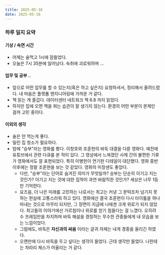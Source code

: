 ```yaml
---
title: 2025-05-16
date: 2025-05-16
---
```


### 하루 일지 요약

#### 기상 / 숙면 시간
- 어제는 술먹고 1시에 잠들었다.
- 오늘은 7시 35분에 일어났다. 숙취에 괴로워하며 ...

#### 업무 및 공부 ..
- 앞으로 어떤 업무를 할 수 있는지(혹은 하고 싶은지) 요청하셔서, 정리해서 올려드렸다. 내 마음은 플랫폼 엔지니어링에 가까운 거 같다.
- 책 읽는 게 즐겁다. 데이터센터 네트워크 책 6.8 까지 읽었다.
- 하지만 집에 오면 책을 펴는 습관이 잘 생기지 않는다. 환경의 어떤 부분이 문제인 걸까 고민 중이다. 

#### 이외의 생각
- 술은 안 먹는게 좋다.
- 밀린 집 청소가 필요하다.
- 밤에 "승부"라는 영화를 봤다. 이창호와 조훈현의 바둑 대결을 다룬 영화다. 예전에 유튜브에서 관련 다큐를 본 적이 있다. 그 영상에서 느껴졌던 사제 간의 불편한 기류가 영화에서도 잘 표현되었다. 특히 이병헌이 연기한 디테일이 대단했다. 영화 중반 이후에는 정말 조훈현을 보는 것 같았다. 영화의 미장센도 좋았다. 
  - 다만, "승부"라는 단어로 숨겨진 의미가 무엇일까? 승부는 단순히 이기고 지는 것인가? 이기고 지는 것에 대한 집착이 과연 바람직한 것인가? 세상은 너무 1등만 기억한다.
  - 요즈음, 더 나은 미래를 고민하는 나로서는 최고는 커녕 그 문턱조차 넘기지 못하는 현실에 고통스러워 하고 있다. 영화에선 결국 조훈현이 다시 타이틀을 하나 따내는 것으로 마무리 되지만, 그 장면이 지금에 나에겐 크게 위로가 되지 않았다. 최고들의 이야기에선 가르침이나 위로를 얻기 힘들다는 걸 느꼈다. 오히려 수 프레임만을 차지하며 바둑 해설을 경청하는 무수한 관중들에게 내 모습을 보는 느낌이었다.
  - 그럼에도, 바둑은 **자신과의 싸움** 이라는 글귀 자체는 내게 경종을 울리긴 하였다.
  - 오랜만에 다시 바둑을 두고 싶다는 생각이 들었다. 근데 생각만 들었다. 나한테는 차라리 체스가 어울리는 거 같다.